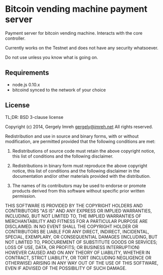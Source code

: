 # Bitcoin vending machine payment server

Payment server for bitcoin vending machine. Interacts
with the core controller.

Currently works on the Testnet and does not have any
security whatsoever.

Do not use unless you know what is going on.

## Requirements

* node.js 0.10.x
* bitcoind synced to the network of your choice

## License

TL;DR: BSD 3-clause license

Copyright (c) 2014, Gergely Imreh <gergely@imreh.net>
All rights reserved.

Redistribution and use in source and binary forms, with or without 
modification, are permitted provided that the following conditions are 
met:

1. Redistributions of source code must retain the above copyright 
notice, this list of conditions and the following disclaimer.

2. Redistributions in binary form must reproduce the above copyright 
notice, this list of conditions and the following disclaimer in the
documentation and/or other materials provided with the distribution.

3. The names of its contributors may be used to endorse or promote
products derived from this software without specific prior written
permission.

THIS SOFTWARE IS PROVIDED BY THE COPYRIGHT HOLDERS AND CONTRIBUTORS "AS 
IS" AND ANY EXPRESS OR IMPLIED WARRANTIES, INCLUDING, BUT NOT LIMITED 
TO, THE IMPLIED WARRANTIES OF MERCHANTABILITY AND FITNESS FOR A 
PARTICULAR PURPOSE ARE DISCLAIMED. IN NO EVENT SHALL THE COPYRIGHT 
HOLDER OR CONTRIBUTORS BE LIABLE FOR ANY DIRECT, INDIRECT, INCIDENTAL, 
SPECIAL, EXEMPLARY, OR CONSEQUENTIAL DAMAGES (INCLUDING, BUT NOT LIMITED 
TO, PROCUREMENT OF SUBSTITUTE GOODS OR SERVICES; LOSS OF USE, DATA, OR 
PROFITS; OR BUSINESS INTERRUPTION) HOWEVER CAUSED AND ON ANY THEORY OF 
LIABILITY, WHETHER IN CONTRACT, STRICT LIABILITY, OR TORT (INCLUDING 
NEGLIGENCE OR OTHERWISE) ARISING IN ANY WAY OUT OF THE USE OF THIS 
SOFTWARE, EVEN IF ADVISED OF THE POSSIBILITY OF SUCH DAMAGE.
